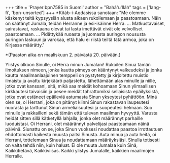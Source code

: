 +++
title = 'Prayer bpn7585 in Suomi'
author = "Bahá'u'lláh"
tags = ['lang-fi', 'bpn-unsorted']
+++
*Kitáb-i-Aqdasissa sanotaan: "Me olemme käskenyt teitä kypsyysiän alusta  alkaen rukoilemaan ja paastoamaan. Näin on säätänyt Jumala, teidän Herranne ja esi-isäinne Herra. ... Matkustavaiset, sairastavat, raskaana olevat tai lasta imettävät eivät ole velvolliset paastoamaan. ... Pidättykää ruoasta ja juomasta auringon noususta auringon laskuun ja varokaa, että halu ei riistä teiltä tätä armoa, joka on Kirjassa määrätty."

*(Paaston aika on maaliskuun 2. päivästä 20. päivään.)

Ylistys olkoon Sinulle, oi Herra minun Jumalani! Rukoilen Sinua tämän ilmoituksen nimeen, jonka kautta pimeys on kääntynyt valkeudeksi ja jonka kautta maailmanlaajuinen temppeli on pystytetty ja kirjoitettu muistio ilmaistu ja avattu kirjekäärö paljastettu, lähettämään alas minulle ja niille, jotka ovat kanssani, sitä, mikä saa meidät kohoamaan Sinun ylimaallisen kirkkautesi taivaisiin ja pesee meidät tahrattomiksi sellaisista epäilyksistä, jotka ovat estäneet epäileviä astumasta Sinun ykseytesi pyhättöön. 
Minä olen se, oi Herrani, joka on pitänyt kiinni Sinun rakastavan laupeutesi nuorasta ja tarttunut Sinun armeliaisuutesi ja suopeutesi helmaan. Suo minulle ja rakkailleni sekä tämän että tulevan maailman hyvyyttä. Varusta heidät sitten sillä kätketyllä lahjalla, jonka olet määrännyt parhaille luoduistasi. 
Oi Herrani, olet määrännyt palvelijasi paastoamaan näinä päivinä. Siunattu on se, joka Sinun vuoksesi noudattaa paastoa irrottautuen ehdottomasti kaikesta muusta paitsi Sinusta. Auta minua ja auta heitä, oi Herrani, tottelemaan Sinua ja noudattamaan määräyksiäsi. Sinulla totisesti on valta tehdä niin, kuin haluat.
Ei ole muuta Jumalaa kuin Sinä, Kaikkitietävä, Kaikkiviisas. Kaikki ylistys Jumalalle, kaikkien maailmojen Herralle.
